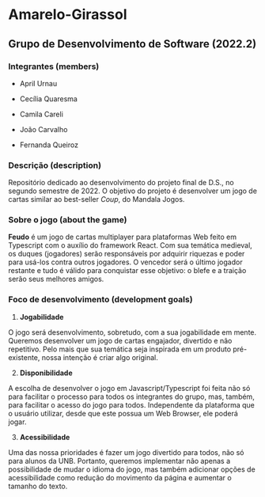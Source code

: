# Amarelo-Girassol
## Grupo de Desenvolvimento de Software (2022.2)

### Integrantes (members)
- April Urnau

- Cecília Quaresma

- Camila Careli

- João Carvalho

- Fernanda Queiroz

### Descrição (description)

Repositório dedicado ao desenvolvimento do projeto final de D.S., no segundo semestre de 2022.
O objetivo do projeto é desenvolver um jogo de cartas similar ao best-seller *Coup*, do Mandala Jogos. 

### Sobre o jogo (about the game)

**Feudo** é um jogo de cartas multiplayer para plataformas Web feito em Typescript com o auxílio do
framework React. Com sua temática medieval, os duques (jogadores) serão responsáveis por adquirir
riquezas e poder para usá-los contra outros jogadores. O vencedor será o último jogador restante e 
tudo é válido para conquistar esse objetivo: o blefe e a traição serão seus melhores amigos.

### Foco de desenvolvimento (development goals)

1. **Jogabilidade**

O jogo será desenvolvimento, sobretudo, com a sua jogabilidade em mente. Queremos desenvolver um
jogo de cartas engajador, divertido e não repetitivo. Pelo mais que sua temática seja inspirada em
um produto pré-existente, nossa intenção é criar algo original.

2. **Disponibilidade**

A escolha de desenvolver o jogo em Javascript/Typescript foi feita não só para facilitar o processo
para todos os integrantes do grupo, mas, também, para facilitar o acesso do jogo para todos. Independente
da plataforma que o usuário utilizar, desde que este possua um Web Browser, ele poderá jogar.

3. **Acessibilidade**

Uma das nossa prioridades é fazer um jogo divertido para todos, não só para alunos da UNB. Portanto,
queremos implementar não apenas a possibilidade de mudar o idioma do jogo, mas também adicionar opções
de acessibilidade como redução do movimento da página e aumentar o tamanho do texto.
